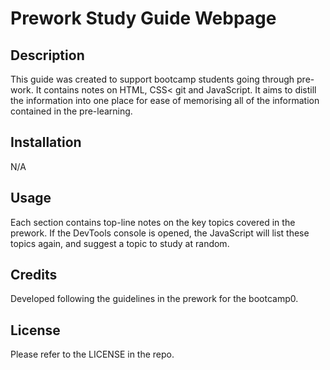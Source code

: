 # Prework Study Guide Webpage

## Description

This guide was created to support bootcamp students going through pre-work. It contains notes on HTML, CSS< git and JavaScript. It aims to distill the information into one place for ease of memorising all of the information contained in the pre-learning.

## Installation

N/A

## Usage

Each section contains top-line notes on the key topics covered in the prework. If the DevTools console is opened, the JavaScript will list these topics again, and suggest a topic to study at random.

## Credits

Developed following the guidelines in the prework for the bootcamp0.

## License

Please refer to the LICENSE in the repo.
